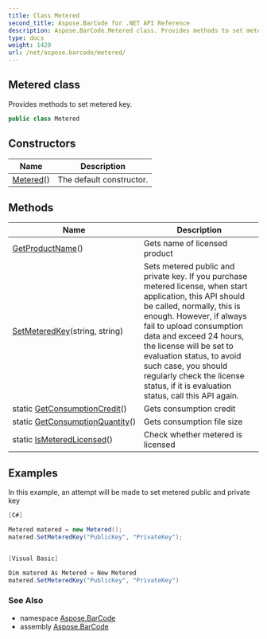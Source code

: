 ```yaml
---
title: Class Metered
second_title: Aspose.BarCode for .NET API Reference
description: Aspose.BarCode.Metered class. Provides methods to set metered key
type: docs
weight: 1420
url: /net/aspose.barcode/metered/
---
```

## Metered class

Provides methods to set metered key.

```csharp
public class Metered
```

## Constructors

| Name | Description |
| --- | --- |
| [Metered](metered/)() | The default constructor. |

## Methods

| Name | Description |
| --- | --- |
| [GetProductName](../../aspose.barcode/metered/getproductname/)() | Gets name of licensed product |
| [SetMeteredKey](../../aspose.barcode/metered/setmeteredkey/)(string, string) | Sets metered public and private key. If you purchase metered license, when start application, this API should be called, normally, this is enough. However, if always fail to upload consumption data and exceed 24 hours, the license will be set to evaluation status, to avoid such case, you should regularly check the license status, if it is evaluation status, call this API again. |
| static [GetConsumptionCredit](../../aspose.barcode/metered/getconsumptioncredit/)() | Gets consumption credit |
| static [GetConsumptionQuantity](../../aspose.barcode/metered/getconsumptionquantity/)() | Gets consumption file size |
| static [IsMeteredLicensed](../../aspose.barcode/metered/ismeteredlicensed/)() | Check whether metered is licensed |

## Examples

In this example, an attempt will be made to set metered public and private key

```csharp
[C#]

Metered matered = new Metered();
matered.SetMeteredKey("PublicKey", "PrivateKey");


[Visual Basic]

Dim matered As Metered = New Metered
matered.SetMeteredKey("PublicKey", "PrivateKey")
```

### See Also

* namespace [Aspose.BarCode](../../aspose.barcode/)
* assembly [Aspose.BarCode](../../)


